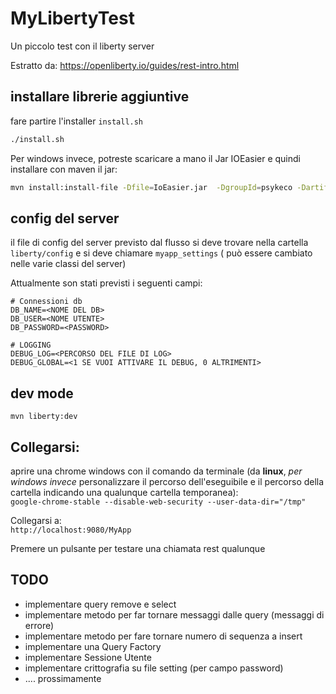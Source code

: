 # MyLibertyTest
Un piccolo test con il liberty server

Estratto da: https://openliberty.io/guides/rest-intro.html

## installare librerie aggiuntive

fare partire l'installer `install.sh`

```bash
./install.sh
```

Per windows invece, potreste scaricare a mano il Jar IOEasier e quindi installare con maven il jar:

```bash
mvn install:install-file -Dfile=IoEasier.jar  -DgroupId=psykeco -DartifactId=ioeasier -Dversion="$IoEasier_VERSION" -Dpackaging=jar -DgeneratePom=true -X
```

## config del server

il file di config del server previsto dal flusso si deve trovare nella cartella `liberty/config` e si deve chiamare `myapp_settings` ( può essere cambiato nelle varie classi del server)

Attualmente son stati previsti i seguenti campi:
```properties
# Connessioni db
DB_NAME=<NOME DEL DB>
DB_USER=<NOME UTENTE>
DB_PASSWORD=<PASSWORD>

# LOGGING
DEBUG_LOG=<PERCORSO DEL FILE DI LOG>
DEBUG_GLOBAL=<1 SE VUOI ATTIVARE IL DEBUG, 0 ALTRIMENTI>
```


## dev mode

`mvn liberty:dev`

## Collegarsi:

aprire una chrome windows con il comando da terminale (da **linux**, *per windows invece* personalizzare il percorso dell'eseguibile e il percorso della cartella indicando una qualunque cartella temporanea):  
`google-chrome-stable --disable-web-security --user-data-dir="/tmp"`  

Collegarsi a:  
`http://localhost:9080/MyApp`  

Premere un pulsante per testare una chiamata rest qualunque


## TODO

- implementare query remove e select
- implementare metodo per far tornare messaggi dalle query (messaggi di errore)
- implementare metodo per fare tornare numero di sequenza a insert
- implementare una Query Factory
- implementare Sessione Utente
- implementare crittografia su file setting (per campo password)
- .... prossimamente